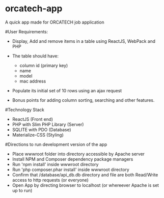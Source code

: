 # orcatech-app
A quick app made for ORCATECH job application

#User Requirements:
 - Display, Add and remove items in a table using ReactJS, WebPack and PHP
 - The table should have:
   - column id (primary key)
   - name
   - model
   - mac address
 - Populate its initial set of 10 rows using an ajax request

 - Bonus points for adding column sorting, searching and other features.

#Technology Stack
 - ReactJS (Front end)
 - PHP with Slim PHP Library (Server)
 - SQLITE with PDO (Database)
 - Materialize-CSS (Styling)


#Directions to run development version of the app
 - Place wwwroot folder into directory accessible by Apache server
 - Install NPM and Composer dependency package managers
 - Run 'npm install' inside wwwroot directory
 - Run 'php composer.phar install' inside wwwroot directory
 - Confirm that /database/api_db.db directory and file are both Read/Write access to http requests (or everyone)
 - Open App by directing browser to localhost (or whereever Apache is set up to run)
